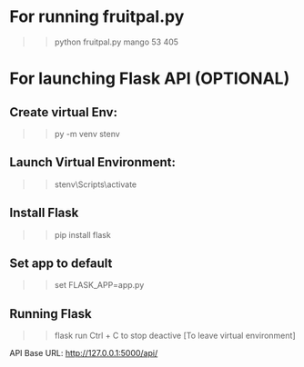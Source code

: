 # For running fruitpal.py
>> python fruitpal.py mango 53 405


# For launching Flask API (OPTIONAL)

## Create virtual Env:
>>py -m venv stenv

## Launch Virtual Environment:
>> stenv\Scripts\activate

## Install Flask
>> pip install flask

## Set app to default
>> set FLASK_APP=app.py

## Running Flask
>> flask run
>> Ctrl + C to stop
>> deactive [To leave virtual environment]

API Base URL: http://127.0.0.1:5000/api/
